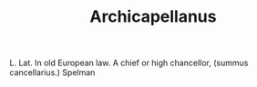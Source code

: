 ---
title: Archicapellanus
permalink: "/definitions/archicapellanus.html"
body: L. Lat. In old European law. A chief or high chancellor, (summus cancellarius.)
  Spelman
published_at: '2018-07-07'
layout: post
---